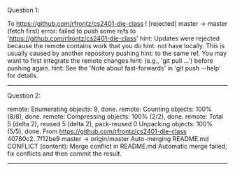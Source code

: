 Question 1:

To https://github.com/rfrontz/cs2401-die-class
 ! [rejected]        master -> master (fetch first)
error: failed to push some refs to 'https://github.com/rfrontz/cs2401-die-class'
hint: Updates were rejected because the remote contains work that you do
hint: not have locally. This is usually caused by another repository pushing
hint: to the same ref. You may want to first integrate the remote changes
hint: (e.g., 'git pull ...') before pushing again.
hint: See the 'Note about fast-forwards' in 'git push --help' for details.

-----------------------------------------------------------------------------------

Question 2:

remote: Enumerating objects: 9, done.
remote: Counting objects: 100% (8/8), done.
remote: Compressing objects: 100% (2/2), done.
remote: Total 5 (delta 2), reused 5 (delta 2), pack-reused 0
Unpacking objects: 100% (5/5), done.
From https://github.com/rfrontz/cs2401-die-class
   40780c2..7f12be9  master     -> origin/master
Auto-merging README.md
CONFLICT (content): Merge conflict in README.md
Automatic merge failed; fix conflicts and then commit the result.

-----------------------------------------------------------------------------------
